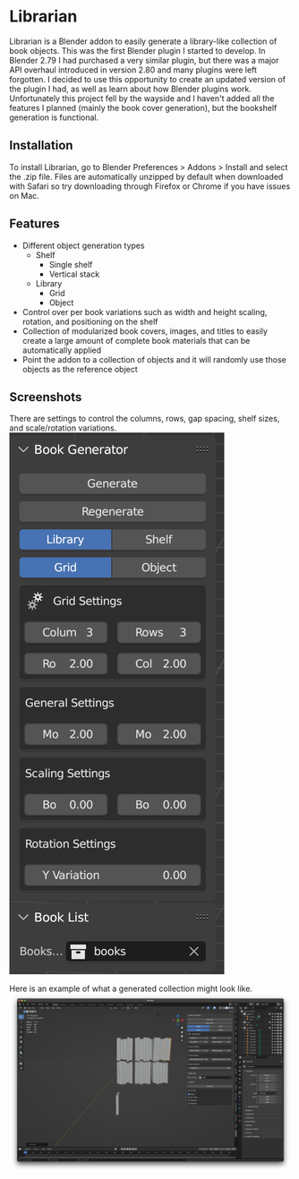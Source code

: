 # Librarian

Librarian is a Blender addon to easily generate a library-like collection of book objects. This was the first Blender plugin I started to develop. In Blender 2.79 I had purchased a very similar plugin, but there was a major API overhaul introduced in version 2.80 and many plugins were left forgotten. I decided to use this opportunity to create an updated version of the plugin I had, as well as learn about how Blender plugins work. Unfortunately this project fell by the wayside and I haven't added all the features I planned (mainly the book cover generation), but the bookshelf generation is functional.

## Installation

To install Librarian, go to Blender Preferences > Addons > Install and select the .zip file. Files are automatically unzipped by default when downloaded with Safari so try downloading through Firefox or Chrome if you have issues on Mac.

## Features

* Different object generation types
  * Shelf
    * Single shelf
    * Vertical stack
  * Library
    * Grid
    * Object
* Control over per book variations such as width and height scaling, rotation, and positioning on the shelf
* Collection of modularized book covers, images, and titles to easily create a large amount of complete book materials that can be automatically applied
* Point the addon to a collection of objects and it will randomly use those objects as the reference object

## Screenshots

There are settings to control the columns, rows, gap spacing, shelf sizes, and scale/rotation variations.
![settings](./controls.png)

Here is an example of what a generated collection might look like.
![example](./result.png)